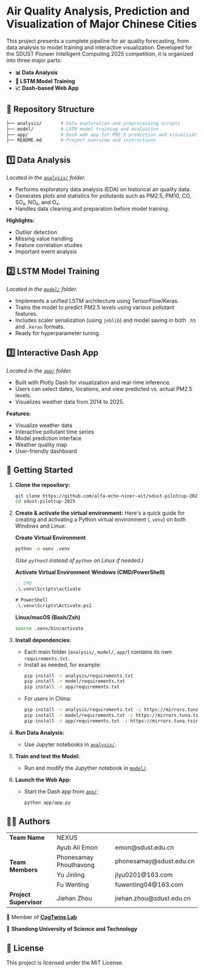 # Air Quality Analysis, Prediction and Visualization of Major Chinese Cities

This project presents a complete pipeline for air quality forecasting, from data analysis to model training and interactive visualization. Developed for the SDUST Pioneer Intelligent Computing 2025 competition, it is organized into three major parts:

- **📊 Data Analysis**
- **🧠 LSTM Model Training**
- **📈 Dash-based Web App**

## 📁 Repository Structure

```bash
├── analysis/       # Data exploration and preprocessing scripts
├── model/          # LSTM model training and evaluation
├── app/            # Dash web app for PM2.5 prediction and visualization
├── README.md       # Project overview and instructions
```

## 1️⃣ Data Analysis

*Located in the [`analysis/`](analysis/) folder.*

- Performs exploratory data analysis (EDA) on historical air quality data.
- Generates plots and statistics for pollutants such as PM2.5, PM10, CO, SO₂, NO₂, and O₃.
- Handles data cleaning and preparation before model training.

**Highlights:**
- Outlier detection
- Missing value handling
- Feature correlation studies
- Important event analysis

## 2️⃣ LSTM Model Training

*Located in the [`model/`](model/) folder.*

- Implements a unified LSTM architecture using TensorFlow/Keras.
- Trains the model to predict PM2.5 levels using various pollutant features.
- Includes scaler serialization (using `joblib`) and model saving in both `.h5` and `.keras` formats.
- Ready for hyperparameter tuning.

## 3️⃣ Interactive Dash App

*Located in the [`app/`](app/) folder.*

- Built with Plotly Dash for visualization and real-time inference.
- Users can select dates, locations, and view predicted vs. actual PM2.5 levels.
- Visualizes weather data from 2014 to 2025.

**Features:**
- Visualize weather data
- Interactive pollutant time series
- Model prediction interface
- Weather quality map
- User-friendly dashboard

## 🚀 Getting Started

1. **Clone the repository:**
   ```sh
   git clone https://github.com/alfa-echo-niner-ait/sdust-pilotcup-2025.git
   cd sdust-pilotcup-2025
   ```

2. **Create & activate the virtual environment:**
   Here's a quick guide for creating and activating a Python virtual environment (`.venv`) on both Windows and Linux:

    **Create Virtual Environment**
    ```bash
    python -m venv .venv
    ```
    *(Use `python3` instead of `python` on Linux if needed.)*

    **Activate Virtual Environment**
    **Windows (CMD/PowerShell)**
    ```cmd
    :: CMD
    .\.venv\Scripts\activate

    # PowerShell
    .\.venv\Scripts\Activate.ps1
    ```

    **Linux/macOS (Bash/Zsh)**
    ```bash
    source .venv/bin/activate
    ```

3. **Install dependencies:**
   - Each main folder (`analysis/`, `model/`, `app/`) contains its own `requirements.txt`.
   - Install as needed, for example:
     ```sh
     pip install -r analysis/requirements.txt
     pip install -r model/requirements.txt
     pip install -r app/requirements.txt
     ```
   - For users in China:
     ```sh
     pip install -r analysis/requirements.txt -i https://mirrors.tuna.tsinghua.edu.cn/pypi/web/simple
     pip install -r model/requirements.txt -i https://mirrors.tuna.tsinghua.edu.cn/pypi/web/simple
     pip install -r app/requirements.txt -i https://mirrors.tuna.tsinghua.edu.cn/pypi/web/simple
     ```

4. **Run Data Analysis:**
   - Use Jupyter notebooks in [`analysis/`](analysis/).

5. **Train and test the Model:**
   - Run and modify the Jupyther notebook in [`model/`](model/).

6. **Launch the Web App:**
   - Start the Dash app from [`app/`](app/):
     ```sh
     python app/app.py
     ```

## 🧑‍💻 Authors

<table>
  <tr>
    <td><b>Team Name</b></td>
    <td colspan="2">NEXUS</td>
  </tr>
  <tr>
    <td rowspan="4"><b>Team Members</b></td>
    <td>Ayub Ali Emon</td>
    <td>emon@sdust.edu.cn</td>
  </tr>
  <tr>
    <td>Phonesamay Phouthavong</td>
    <td>phonesamay@sdust.edu.cn</td>
  </tr>
  <tr>
    <td>Yu Jinling</td>
    <td>jlyu0201@163.com</td>
  </tr>
  <tr>
    <td>Fu Wenting</td>
    <td>fuwenting04@163.com</td>
  </tr>
  <tr>
    <td><b>Project Supervisor</b></td>
    <td>Jiehan Zhou</td>
    <td>jiehan.zhou@sdust.edu.cn</td>
  </tr>
</table>

🔗 Member of **[CogTwins Lab](https://cogtwins.github.io)**

🏫 **Shandong University of Science and Technology**

## 📄 License

This project is licensed under the MIT License.
